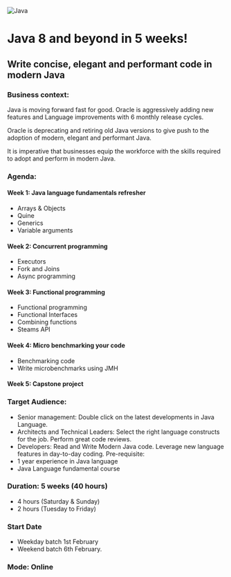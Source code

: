  ![Java](http://starbridgepartners.com/wp-content/uploads/2019/10/Java-banner-002-e1572444968364-900x350.jpg)
# Java 8 and beyond in 5 weeks!
## Write concise, elegant and performant code in modern Java

### Business context:
Java is moving forward fast for good. Oracle is aggressively adding new features and Language improvements with 6 monthly release cycles.

Oracle is deprecating and retiring old Java versions to give push to the adoption of modern, elegant and performant Java.

It is imperative that businesses equip the workforce with the skills required to adopt and perform in modern Java.

### Agenda:
#### Week 1: Java language fundamentals refresher
* Arrays & Objects
* Quine
* Generics
* Variable arguments

#### Week 2: Concurrent programming
* Executors
* Fork and Joins
* Async programming

#### Week 3: Functional programming
* Functional programming
* Functional Interfaces
* Combining functions
* Steams API

#### Week 4: Micro benchmarking your code
* Benchmarking code
* Write microbenchmarks using JMH

#### Week 5: Capstone project

### Target Audience:
* Senior management: Double click on the latest developments in Java Language.
* Architects and Technical Leaders: Select the right language constructs for the job. Perform great code reviews.
* Developers: Read and Write Modern Java code. Leverage new language features in day-to-day coding.
Pre-requisite:
* 1 year experience in Java language
* Java Language fundamental course

### Duration: 5 weeks (40 hours)
* 4 hours (Saturday & Sunday)
* 2 hours (Tuesday to Friday)

### Start Date
* Weekday batch 1st February
* Weekend batch 6th February.

### Mode: Online
